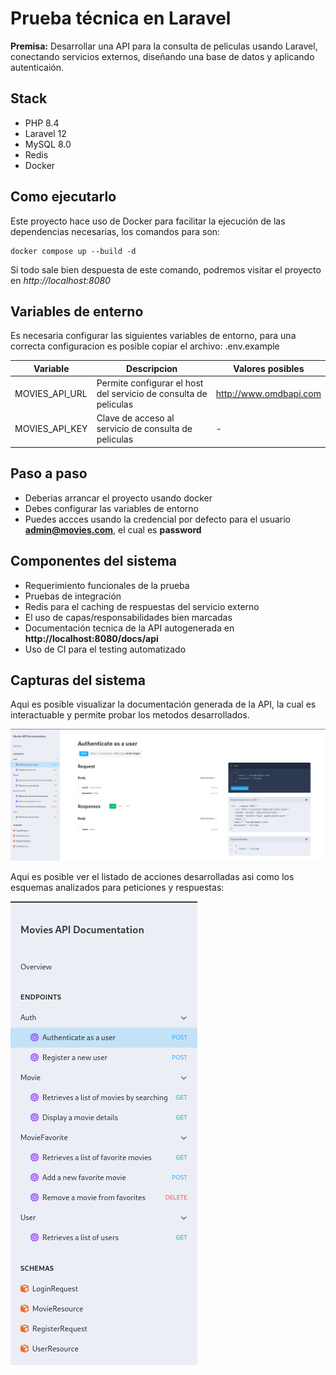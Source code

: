 # Prueba técnica en Laravel

**Premisa:** Desarrollar una API para la consulta de peliculas usando Laravel, conectando servicios externos, diseñando una base de datos y aplicando autenticaión.

## Stack

-   PHP 8.4
-   Laravel 12
-   MySQL 8.0
-   Redis
-   Docker

## Como ejecutarlo

Este proyecto hace uso de Docker para facilitar la ejecución de las dependencias necesarias, los comandos para son:

```
docker compose up --build -d
```

Si todo sale bien despuesta de este comando, podremos visitar el proyecto en _http://localhost:8080_

## Variables de enterno

Es necesaria configurar las siguientes variables de entorno, para una correcta configuracion es posible copiar el archivo: .env.example

| Variable       | Descripcion                                                      | Valores posibles       |
| -------------- | ---------------------------------------------------------------- | ---------------------- |
| MOVIES_API_URL | Permite configurar el host del servicio de consulta de peliculas | http://www.omdbapi.com |
| MOVIES_API_KEY | Clave de acceso al servicio de consulta de peliculas             | -                      |

## Paso a paso

-   Deberias arrancar el proyecto usando docker
-   Debes configurar las variables de entorno
-   Puedes accces usando la credencial por defecto para el usuario **admin@movies.com**, el cual es **password**

## Componentes del sistema

-   Requerimiento funcionales de la prueba
-   Pruebas de integración
-   Redis para el caching de respuestas del servicio externo
-   El uso de capas/responsabilidades bien marcadas
-   Documentación tecnica de la API autogenerada en **http://localhost:8080/docs/api**
-   Uso de CI para el testing automatizado

## Capturas del sistema

Aqui es posible visualizar la documentación generada de la API, la cual es interactuable y permite probar los metodos desarrollados.

![Api docs](../static/api-docs.png)

Aqui es posible ver el listado de acciones desarrolladas asi como los esquemas analizados para peticiones y respuestas:

![Api docs methods](../static/api-docs-methods.png)

